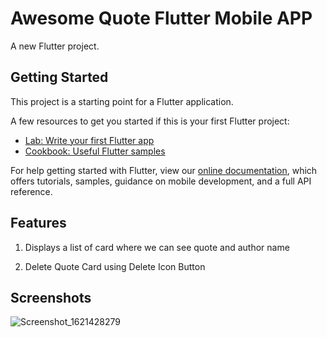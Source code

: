 # Awesome Quote Flutter Mobile APP

A new Flutter project.

## Getting Started

This project is a starting point for a Flutter application.

A few resources to get you started if this is your first Flutter project:

- [Lab: Write your first Flutter app](https://flutter.dev/docs/get-started/codelab)
- [Cookbook: Useful Flutter samples](https://flutter.dev/docs/cookbook)

For help getting started with Flutter, view our
[online documentation](https://flutter.dev/docs), which offers tutorials,
samples, guidance on mobile development, and a full API reference.

## Features

1. Displays a list of card where we can see quote and author name

2. Delete Quote Card using Delete Icon Button

## Screenshots

![Screenshot_1621428279](https://user-images.githubusercontent.com/15984084/118814771-1f219380-b8ce-11eb-81bc-61bc4f1c9197.png)
